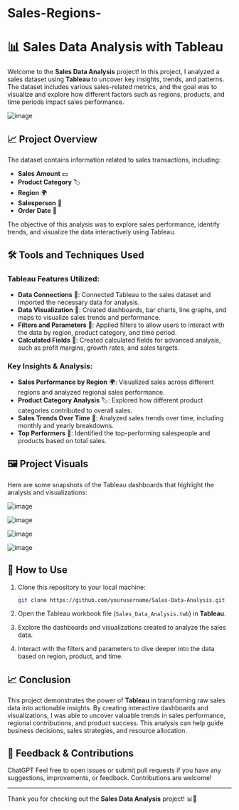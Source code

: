 # Sales-Regions-
# 📊 Sales Data Analysis with Tableau

Welcome to the **Sales Data Analysis** project! In this project, I analyzed a sales dataset using **Tableau** to uncover key insights, trends, and patterns. The dataset includes various sales-related metrics, and the goal was to visualize and explore how different factors such as regions, products, and time periods impact sales performance.

![image](https://github.com/user-attachments/assets/10783e8c-bd80-48e7-a1b4-af736ac2f5b2)

## 📈 Project Overview

The dataset contains information related to sales transactions, including:

- **Sales Amount** 💵
- **Product Category** 🏷️
- **Region** 🌍
- **Salesperson** 👤
- **Order Date** 📅

The objective of this analysis was to explore sales performance, identify trends, and visualize the data interactively using Tableau.

## 🛠️ Tools and Techniques Used

### Tableau Features Utilized:
- **Data Connections** 🔗: Connected Tableau to the sales dataset and imported the necessary data for analysis.
- **Data Visualization** 🎨: Created dashboards, bar charts, line graphs, and maps to visualize sales trends and performance.
- **Filters and Parameters** 🔄: Applied filters to allow users to interact with the data by region, product category, and time period.
- **Calculated Fields** 🧮: Created calculated fields for advanced analysis, such as profit margins, growth rates, and sales targets.

### Key Insights & Analysis:
- **Sales Performance by Region** 🌍: Visualized sales across different regions and analyzed regional sales performance.
- **Product Category Analysis** 🏷️: Explored how different product categories contributed to overall sales.
- **Sales Trends Over Time** 📅: Analyzed sales trends over time, including monthly and yearly breakdowns.
- **Top Performers** 👑: Identified the top-performing salespeople and products based on total sales.

## 🖼️ Project Visuals

Here are some snapshots of the Tableau dashboards that highlight the analysis and visualizations:

![image](https://github.com/user-attachments/assets/833375ed-dad7-4db1-8e48-62aefefc6822)

![image](https://github.com/user-attachments/assets/45215756-efb3-4b76-bda1-d6024a8eb05d)


![image](https://github.com/user-attachments/assets/249fa800-e59d-40f5-8e60-ee1b9e00fa47)

![image](https://github.com/user-attachments/assets/dc4d2de3-5c1f-41a6-abb1-c6ae25a5f156)

## 🚀 How to Use

1. Clone this repository to your local machine:
    ```bash
    git clone https://github.com/yourusername/Sales-Data-Analysis.git
    ```

2. Open the Tableau workbook file (`Sales_Data_Analysis.twb`) in **Tableau**.

3. Explore the dashboards and visualizations created to analyze the sales data.

4. Interact with the filters and parameters to dive deeper into the data based on region, product, and time.

## 📈 Conclusion

This project demonstrates the power of **Tableau** in transforming raw sales data into actionable insights. By creating interactive dashboards and visualizations, I was able to uncover valuable trends in sales performance, regional contributions, and product success. This analysis can help guide business decisions, sales strategies, and resource allocation.

## 💬 Feedback & Contributions
ChatGPT
Feel free to open issues or submit pull requests if you have any suggestions, improvements, or feedback. Contributions are welcome!

---

Thank you for checking out the **Sales Data Analysis** project! 📊🚀
